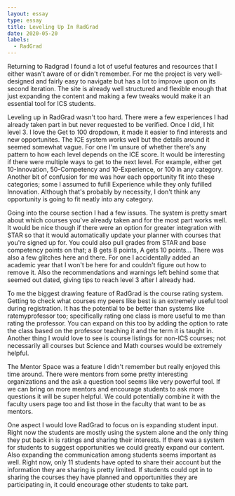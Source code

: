 ```yaml
---
layout: essay
type: essay
title: Leveling Up In RadGrad
date: 2020-05-20
labels:
  - RadGrad
---
```


Returning to Radgrad I found a lot of useful features and resources that I either wasn't aware of or didn't remember. For me the project is very well-designed and fairly easy to navigate but has a lot to improve upon on its second iteration. The site is already well structured and flexible enough that just expanding the content and making a few tweaks would make it an essential tool for ICS students.

Leveling up in RadGrad wasn't too hard. There were a few experiences I had already taken part in but never requested to be verified. Once I did, I hit level 3. I love the Get to 100 dropdown, it made it easier to find interests and new opportunites. The ICE system works well but the details around it seemed somewhat vague. For one I'm unsure of whether there's any pattern to how each level depends on the ICE score. It would be interesting if there were multiple ways to get to the next level. For example, either get 10-Innovation, 50-Competency and 10-Experience, or 100 in any category. Another bit of confusion for me was how each opportunity fit into these categories; some I assumed to fufill Experience while they only fufilled Innovation. Although that's probably by necessity, I don't think any opportunity is going to fit neatly into any category. 


Going into the course section I had a few issues. The system is pretty smart about which courses you've already taken and for the most part works well. It would be nice though if there were an option for greater integration with STAR so that it would automatically update your planner with courses that you're signed up for. You could also pull grades from STAR and base competency points on that; a B gets 8 points, A gets 10 points... There was also a few glitches here and there. For one I accidentally added an academic year that I won't be here for and couldn't figure out how to remove it. Also the recommendations and warnings left behind some that seemed out dated, giving tips to reach level 3 after I already had.

To me the biggest drawing feature of RadGrad is the course rating system. Getting to check what courses my peers like best is an extremely useful tool during registration. It has the potential to be better than systems like ratemyprofessor too; specifically rating one class is more useful to me than rating the professor. You can expand on this too by adding the option to rate the class based on the professor teaching it and the term it is taught in. Another thing I would love to see is course listings for non-ICS courses; not necessarily all courses but Science and Math courses would be extremely helpful. 


The Mentor Space was a feature I didn't remember but really enjoyed this time around. There were mentors from some pretty interesting organizations and the ask a question tool seems like very powerful tool. If we can bring on more mentors and encourage students to ask more questions it will be super helpful. We could potentially combine it with the faculty users page too and list those in the faculty that want to be as mentors. 

One aspect I would love RadGrad to focus on is expanding student input. Right now the students are mostly using the system alone and the only thing they put back in is ratings and sharing their interests. If there was a system for students to suggest opportunities we could greatly expand our content. Also expanding the communication among students seems important as well. Right now, only 11 students have opted to share their account but the information they are sharing is pretty limited. If students could opt in to sharing the courses they have planned and opportunities they are participating in, it could encourage other students to take part.
